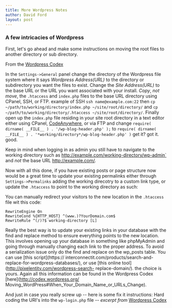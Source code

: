 ```yaml
---
title: More Wordpress Notes
author: David Ford
layout: post
---
```


### A few intricacies of Wordpress

First, let's go ahead and make some instructions on moving the root files to another directory or sub directory.

From the [Wordpress Codex](http://codex.wordpress.org/Giving_WordPress_Its_Own_Directory)

In the `Settings->General` panel change the directory of the Wordpress file system where it says _Wordpress Address(URL)_ to the directory or subdirectory you want the files to exist. Change the _Site Address(URL)_ to the base URL or the URL you want associated with your install. _Copy_, *not move*, the `.htaccess` and `index.php` files to the base URL directory using CPanel, SSH, or FTP.  example of SSH `ssh name@example.com:22` then `cp ~/path/to/working/directory/index.php ~/site/root/directory/` and `cp ~/path/to/working/directory/.htaccess ~/site/root/directory/`.  Finally open up the `index.php` file residing in your site root directory in a text editor either using CPanel, [CodeAnywhere](https://codeanywhere.com), or via FTP and change `require( dirname( __FILE__ ) . '/wp-blog-header.php' );` to `require( dirname( __FILE__ ) . '*working/directory*/wp-blog-header.php' )` get it? got it. good.  

Keep in mind when logging in as admin you still have to navigate to the working directory such as http://example.com/working-directory/wp-admin` and *not* the base URL http://example.com/.

Now with all this done, if you have existing posts or page structure now would be a great time to update your existing permalinks either 
through `Settings->Permalinks` adding the working direcotry to a custom link type, or update the `.htaccess` to point to the working 
directory as such:

You can manually redirect your visitors to the new location in the `.htaccess` file wit this code:
```
RewriteEngine On
RewriteCond %{HTTP_HOST} ^(www.)?YourDomain.com$
RewriteRule ^(/)?$ working-directory [L]
```

Really the best way is to update your existing links in your database with the find and replace method to ensure everything points to the new location.  This involves opening up your database in something like phpMyAdmin and going through manually changing each link to the 
proper address. To avoid a serialization issue only do the find and replace on the wp_posts table.  You can use [this script](https://
interconnectit.com/products/search-and-replace-for-wordpress-databases/), or use [this online tool](http://pixelentity.com/wordpress-search-
replace-domain/).  the choice is yours.  Again all this information can be found in the Wordpress Codex [here](http://codex.wordpress.org/
Moving_WordPress#When_Your_Domain_Name_or_URLs_Change).

And just in case you really screw up -- here is some fix it instructions:
Hard coding the URI's into the `wp-login.php` file -- *excerpt from* [Wordpress Codex](http:/codex.wordpress.org/Moving_WordPress#When_Your_Domain_Name_or_URLs_Change)

